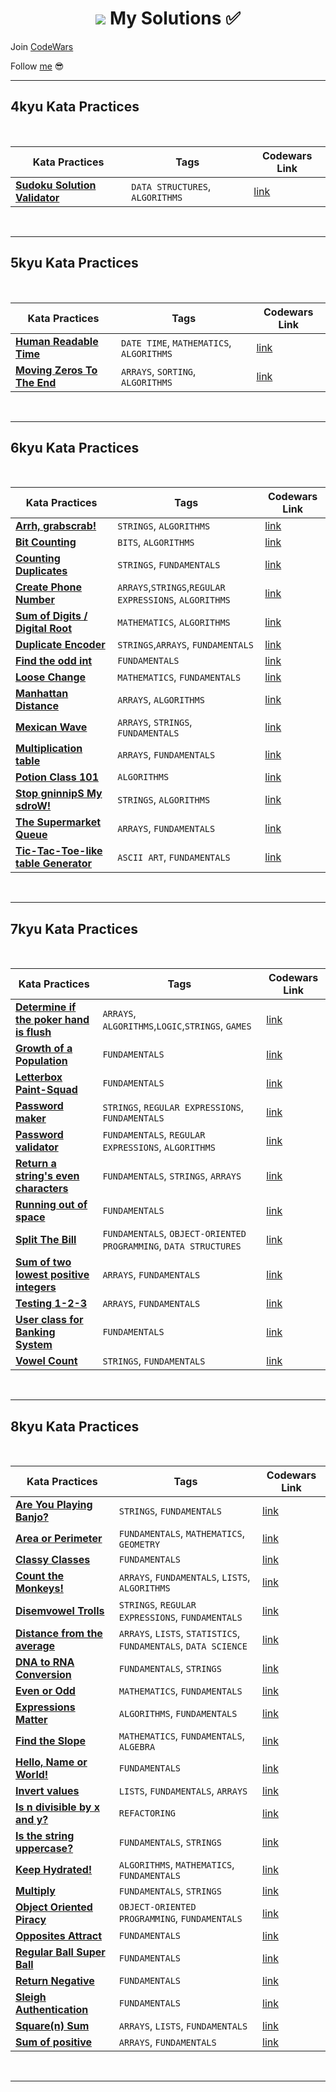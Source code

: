 <h1 align="center"><Welcome to <a href="https://www.codewars.com/users/GulecS"><img src="https://img.shields.io/badge/Codewars-B1361E?style=for-the-badge&logo=Codewars&logoColor=white"> My Solutions ✅</h1>


Join [CodeWars](https://www.codewars.com/r/hbGshA)

Follow [me](https://www.codewars.com/users/GulecS) 😎

---

## 4kyu Kata Practices

<br>

| Kata Practices | Tags | Codewars Link |
|--|--|--|
| [**Sudoku Solution Validator**](4kyuKataPractices/Sudoku_Solution_Validator.py) | `DATA STRUCTURES`, `ALGORITHMS` | [link](https://www.codewars.com/kata/529bf0e9bdf7657179000008) |

<br>

---

## 5kyu Kata Practices

<br>

| Kata Practices | Tags | Codewars Link |
|--|--|--|
| [**Human Readable Time**](5kyuKataPractices/Human_Readable_Time.py) | `DATE TIME`, `MATHEMATICS`, `ALGORITHMS` | [link](https://www.codewars.com/kata/52597aa56021e91c93000cb0) |
| [**Moving Zeros To The End**](5kyuKataPractices/Moving_Zeros_To_The_End.py) | `ARRAYS`, `SORTING`, `ALGORITHMS` | [link](https://www.codewars.com/kata/52597aa56021e91c93000cb0) |

<br>

---

## 6kyu Kata Practices

<br>

| Kata Practices | Tags | Codewars Link |
|--|--|--|
| [**Arrh, grabscrab!**](6kyuKataPractices/Arrh_grabscrab.py) | `STRINGS`, `ALGORITHMS` | [link](https://www.codewars.com/kata/526571aae218b8ee490006f4) |
| [**Bit Counting**](6kyuKataPractices/Bit_Counting.py) | `BITS`, `ALGORITHMS` | [link](https://www.codewars.com/kata/52b305bec65ea40fe90007a7) |
| [**Counting Duplicates**](6kyuKataPractices/Counting_Duplicates.py) | `STRINGS`, `FUNDAMENTALS` | [link](https://www.codewars.com/kata/54bf1c2cd5b56cc47f0007a1) |
| [**Create Phone Number**](6kyuKataPractices/Create_Phone_Number.py) | `ARRAYS`,`STRINGS`,`REGULAR EXPRESSIONS`, `ALGORITHMS` | [link](https://www.codewars.com/kata/525f50e3b73515a6db000b83) |
| [**Sum of Digits / Digital Root**](6kyuKataPractices/Digital_Root.py) | `MATHEMATICS`, `ALGORITHMS` | [link](https://www.codewars.com/kata/541c8630095125aba6000c00) |
| [**Duplicate Encoder**](6kyuKataPractices/Duplicate_Encoder.py) | `STRINGS`,`ARRAYS`, `FUNDAMENTALS` | [link](https://www.codewars.com/kata/54b42f9314d9229fd6000d9c) |
| [**Find the odd int**](6kyuKataPractices/Find_the_odd_int.py) | `FUNDAMENTALS` | [link](https://www.codewars.com/kata/54da5a58ea159efa38000836) |
| [**Loose Change**](6kyuKataPractices/Loose_Change.py) | `MATHEMATICS`, `FUNDAMENTALS` | [link](https://www.codewars.com/kata/5571f712ddf00b54420000ee) |
| [**Manhattan Distance**](6kyuKataPractices/Manhattan_Distance.py) | `ARRAYS`, `ALGORITHMS` | [link](https://www.codewars.com/kata/52998bf8caa22d98b800003a) |
| [**Mexican Wave**](6kyuKataPractices/Mexican_Wave.py) | `ARRAYS`, `STRINGS`, `FUNDAMENTALS` | [link](https://www.codewars.com/kata/58f5c63f1e26ecda7e000029) |
| [**Multiplication table**](6kyuKataPractices/Multiplication_table.py) | `ARRAYS`, `FUNDAMENTALS` | [link](https://www.codewars.com/kata/534d2f5b5371ecf8d2000a08) |
| [**Potion Class 101**](6kyuKataPractices/Potion_Class_101.py) | `ALGORITHMS` | [link](https://www.codewars.com/kata/5981ff1daf72e8747d000091) |
| [**Stop gninnipS My sdroW!**](6kyuKataPractices/Stop_gninnipS_My_sdroW.py) | `STRINGS`, `ALGORITHMS` | [link](https://www.codewars.com/kata/5264d2b162488dc400000001) |
| [**The Supermarket Queue**](6kyuKataPractices/The_Supermarket_Queue.py) | `ARRAYS`, `FUNDAMENTALS` | [link](https://www.codewars.com/kata/57b06f90e298a7b53d000a86) |
| [**Tic-Tac-Toe-like table Generator**](6kyuKataPractices/Tic_Tac_Toe_like_table_Generator.py) | `ASCII ART`, `FUNDAMENTALS` | [link](https://www.codewars.com/kata/5b817c2a0ce070ace8002be0) |

<br>

---

## 7kyu Kata Practices

<br>

| Kata Practices | Tags | Codewars Link |
|--|--|--|
| [**Determine if the poker hand is flush**](7kyuKataPractices/Determine_if_the_poker_hand_is_flush.py) | `ARRAYS`, `ALGORITHMS`,`LOGIC`,`STRINGS`, `GAMES`| [link](https://www.codewars.com/kata/5acbc3b3481ebb23a400007d) |
| [**Growth of a Population**](7kyuKataPractices/Growth_of_a_Population.py) | `FUNDAMENTALS` | [link](https://www.codewars.com/kata/563b662a59afc2b5120000c6) |
| [**Letterbox Paint-Squad**](7kyuKataPractices/Letterbox_Paint_Squad.py) | `FUNDAMENTALS` | [link](https://www.codewars.com/kata/597d75744f4190857a00008d) |
| [**Password maker**](7kyuKataPractices/Password_maker.py) | `STRINGS`, `REGULAR EXPRESSIONS`, `FUNDAMENTALS` | [link](https://www.codewars.com/kata/5637b03c6be7e01d99000046) |
| [**Password validator**](7kyuKataPractices/Password_validator.py) | `FUNDAMENTALS`, `REGULAR EXPRESSIONS`, `ALGORITHMS` | [link](https://www.codewars.com/kata/56a921fa8c5167d8e7000053) |
| [**Return a string's even characters**](7kyuKataPractices/Return_a_strings_even_characters.py) | `FUNDAMENTALS`, `STRINGS`, `ARRAYS` | [link](https://www.codewars.com/kata/566044325f8fddc1c000002c) |
| [**Running out of space**](7kyuKataPractices/Running_out_of_space.py) | `FUNDAMENTALS` | [link](https://www.codewars.com/kata/56576f82ab83ee8268000059) |
| [**Split The Bill**](7kyuKataPractices/Split_The_Bill.py) | `FUNDAMENTALS`, `OBJECT-ORIENTED PROGRAMMING`, `DATA STRUCTURES` | [link](https://www.codewars.com/kata/5641275f07335295f10000d0) |
| [**Sum of two lowest positive integers**](7kyuKataPractices/Sum_of_two_lowest_positive_integers.py) | `ARRAYS`, `FUNDAMENTALS` | [link](https://www.codewars.com/kata/558fc85d8fd1938afb000014) |
| [**Testing 1-2-3**](7kyuKataPractices/Testing_1_2_3.py) | `ARRAYS`, `FUNDAMENTALS` | [link](https://www.codewars.com/kata/54bf85e3d5b56c7a05000cf9) |
| [**User class for Banking System**](7kyuKataPractices/User_class_for_Banking_System.py) |  `FUNDAMENTALS` | [link](https://www.codewars.com/kata/5a03af9606d5b65ff7000009) |
| [**Vowel Count**](7kyuKataPractices/Vowel_Count.py) | `STRINGS`, `FUNDAMENTALS` | [link](https://www.codewars.com/kata/54ff3102c1bad923760001f3) |

<br>

---

## 8kyu Kata Practices

<br>

| Kata Practices | Tags | Codewars Link |
|--|--|--|
| [**Are You Playing Banjo?**](8kyuKataPractices/Are_You_Playing_Banjo.py) |  `STRINGS`, `FUNDAMENTALS` | [link](https://www.codewars.com/kata/53af2b8861023f1d88000832) |
| [**Area or Perimeter**](8kyuKataPractices/Area_or_Perimeter.py) | `FUNDAMENTALS`, `MATHEMATICS`, `GEOMETRY` | [link](https://www.codewars.com/kata/5ab6538b379d20ad880000ab) |
| [**Classy Classes**](8kyuKataPractices/Classy_Classes.py) | `FUNDAMENTALS` | [link](https://www.codewars.com/kata/55a144eff5124e546400005a) |
| [**Count the Monkeys!**](8kyuKataPractices/Count_the_Monkeys.py) | `ARRAYS`, `FUNDAMENTALS`, `LISTS`, `ALGORITHMS` | [link](https://www.codewars.com/kata/56f69d9f9400f508fb000ba7) |
| [**Disemvowel Trolls**](8kyuKataPractices/Count_the_Monkeys.py) | `STRINGS`, `REGULAR EXPRESSIONS`, `FUNDAMENTALS` | [link](https://www.codewars.com/kata/52fba66badcd10859f00097e) |
| [**Distance from the average**](8kyuKataPractices/Distance_from_the_average.py) | `ARRAYS`, `LISTS`, `STATISTICS`, `FUNDAMENTALS`, `DATA SCIENCE` | [link](https://www.codewars.com/kata/568ff914fc7a40a18500005c) |
| [**DNA to RNA Conversion**](8kyuKataPractices/DNA_to_RNA_Conversion.py) | `FUNDAMENTALS`, `STRINGS` | [link](https://www.codewars.com/kata/5556282156230d0e5e000089) |
| [**Even or Odd**](8kyuKataPractices/Even_or_Odd.py) | `MATHEMATICS`, `FUNDAMENTALS` | [link](https://www.codewars.com/kata/53da3dbb4a5168369a0000fe) |
| [**Expressions Matter**](8kyuKataPractices/Expressions_Matter.py) | `ALGORITHMS`, `FUNDAMENTALS` | [link](https://www.codewars.com/kata/5ae62fcf252e66d44d00008e) |
| [**Find the Slope**](8kyuKataPractices/Find_the_Slope.py) | `MATHEMATICS`, `FUNDAMENTALS`, `ALGEBRA` | [link](https://www.codewars.com/kata/55a75e2d0803fea18f00009d) |
| [**Hello, Name or World!**](8kyuKataPractices/Hello_Name_or_World.py) | `FUNDAMENTALS` | [link](https://www.codewars.com/kata/57e3f79c9cb119374600046b) |
| [**Invert values**](8kyuKataPractices/Invert_values.py) | `LISTS`, `FUNDAMENTALS`, `ARRAYS` | [link](https://www.codewars.com/kata/5899dc03bc95b1bf1b0000ad) |
| [**Is n divisible by x and y?**](8kyuKataPractices/Is_n_divisible_by_x_and_y.py) | `REFACTORING` | [link](https://www.codewars.com/kata/5545f109004975ea66000086) |
| [**Is the string uppercase?**](8kyuKataPractices/Is_the_string_uppercase.py) | `FUNDAMENTALS`, `STRINGS` | [link](https://www.codewars.com/kata/56cd44e1aa4ac7879200010b) |
| [**Keep Hydrated!**](8kyuKataPractices/Keep_Hydrated.py) | `ALGORITHMS`, `MATHEMATICS`, `FUNDAMENTALS` | [link](https://www.codewars.com/kata/582cb0224e56e068d800003c) |
| [**Multiply**](8kyuKataPractices/Multiply.py) | `FUNDAMENTALS`, `STRINGS` | [link](https://www.codewars.com/kata/5556282156230d0e5e000089) |
| [**Object Oriented Piracy**](8kyuKataPractices/Object_Oriented_Piracy.py) | `OBJECT-ORIENTED PROGRAMMING`, `FUNDAMENTALS` | [link](https://www.codewars.com/kata/54fe05c4762e2e3047000add) |
| [**Opposites Attract**](8kyuKataPractices/Opposites_Attract.py) | `FUNDAMENTALS` | [link](https://www.codewars.com/kata/555086d53eac039a2a000083) |
| [**Regular Ball Super Ball**](8kyuKataPractices/Regular_Ball_Super_Ball.py) | `FUNDAMENTALS` | [link](https://www.codewars.com/kata/53f0f358b9cb376eca001079) |
| [**Return Negative**](8kyuKataPractices/Return_Negative.py) | `FUNDAMENTALS` | [link](https://www.codewars.com/kata/55685cd7ad70877c23000102) |
| [**Sleigh Authentication**](8kyuKataPractices/Sleigh_Authentication.py) | `FUNDAMENTALS` | [link](https://www.codewars.com/kata/52adc142b2651f25a8000643) |
| [**Square(n) Sum**](8kyuKataPractices/Square_n_Sum.py) | `ARRAYS`, `LISTS`, `FUNDAMENTALS` | [link](https://www.codewars.com/kata/515e271a311df0350d00000f) |
| [**Sum of positive**](8kyuKataPractices/Sum_of_positive.py) | `ARRAYS`, `FUNDAMENTALS` | [link](https://www.codewars.com/kata/5715eaedb436cf5606000381) |





<br>

---
